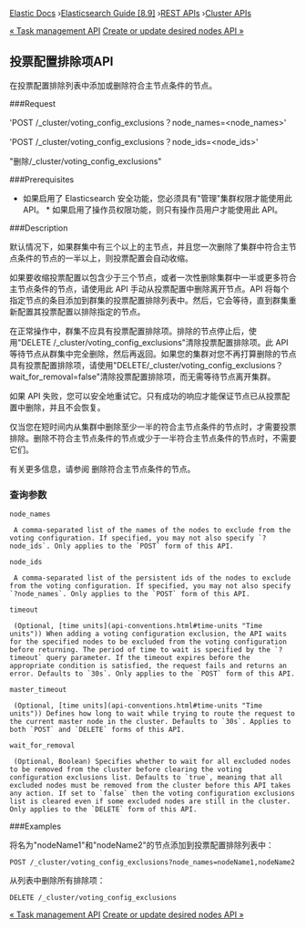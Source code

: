 

[Elastic Docs](/guide/) ›[Elasticsearch Guide [8.9]](index.md) ›[REST
APIs](rest-apis.md) ›[Cluster APIs](cluster.md)

[« Task management API](tasks.md) [Create or update desired nodes API
»](update-desired-nodes.md)

## 投票配置排除项API

在投票配置排除列表中添加或删除符合主节点条件的节点。

###Request

'POST /_cluster/voting_config_exclusions？node_names=<node_names>'

'POST /_cluster/voting_config_exclusions？node_ids=<node_ids>'

"删除/_cluster/voting_config_exclusions"

###Prerequisites

* 如果启用了 Elasticsearch 安全功能，您必须具有"管理"集群权限才能使用此 API。  * 如果启用了操作员权限功能，则只有操作员用户才能使用此 API。

###Description

默认情况下，如果群集中有三个以上的主节点，并且您一次删除了集群中符合主节点条件的节点的一半以上，则投票配置会自动收缩。

如果要收缩投票配置以包含少于三个节点，或者一次性删除集群中一半或更多符合主节点条件的节点，请使用此 API 手动从投票配置中删除离开节点。API 将每个指定节点的条目添加到群集的投票配置排除列表中。然后，它会等待，直到群集重新配置其投票配置以排除指定的节点。

在正常操作中，群集不应具有投票配置排除项。排除的节点停止后，使用"DELETE /_cluster/voting_config_exclusions"清除投票配置排除项。此 API 等待节点从群集中完全删除，然后再返回。如果您的集群对您不再打算删除的节点具有投票配置排除项，请使用"DELETE/_cluster/voting_config_exclusions？wait_for_removal=false"清除投票配置排除项，而无需等待节点离开集群。

如果 API 失败，您可以安全地重试它。只有成功的响应才能保证节点已从投票配置中删除，并且不会恢复。

仅当您在短时间内从集群中删除至少一半的符合主节点条件的节点时，才需要投票排除。删除不符合主节点条件的节点或少于一半符合主节点条件的节点时，不需要它们。

有关更多信息，请参阅 删除符合主节点条件的节点。

### 查询参数

`node_names`

     A comma-separated list of the names of the nodes to exclude from the voting configuration. If specified, you may not also specify `?node_ids`. Only applies to the `POST` form of this API. 
`node_ids`

     A comma-separated list of the persistent ids of the nodes to exclude from the voting configuration. If specified, you may not also specify `?node_names`. Only applies to the `POST` form of this API. 
`timeout`

     (Optional, [time units](api-conventions.html#time-units "Time units")) When adding a voting configuration exclusion, the API waits for the specified nodes to be excluded from the voting configuration before returning. The period of time to wait is specified by the `?timeout` query parameter. If the timeout expires before the appropriate condition is satisfied, the request fails and returns an error. Defaults to `30s`. Only applies to the `POST` form of this API. 
`master_timeout`

     (Optional, [time units](api-conventions.html#time-units "Time units")) Defines how long to wait while trying to route the request to the current master node in the cluster. Defaults to `30s`. Applies to both `POST` and `DELETE` forms of this API. 
`wait_for_removal`

     (Optional, Boolean) Specifies whether to wait for all excluded nodes to be removed from the cluster before clearing the voting configuration exclusions list. Defaults to `true`, meaning that all excluded nodes must be removed from the cluster before this API takes any action. If set to `false` then the voting configuration exclusions list is cleared even if some excluded nodes are still in the cluster. Only applies to the `DELETE` form of this API. 

###Examples

将名为"nodeName1"和"nodeName2"的节点添加到投票配置排除列表中：

    
    
    POST /_cluster/voting_config_exclusions?node_names=nodeName1,nodeName2

从列表中删除所有排除项：

    
    
    DELETE /_cluster/voting_config_exclusions

[« Task management API](tasks.md) [Create or update desired nodes API
»](update-desired-nodes.md)
